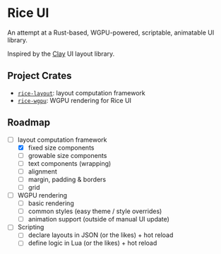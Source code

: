 # Rice UI

An attempt at a Rust-based, WGPU-powered, scriptable, animatable UI library.

Inspired by the [Clay](https://github.com/nicbarker/clay) UI layout library.

## Project Crates

- [`rice-layout`](./rice-layout): layout computation framework
- [`rice-wgpu`](./rice-wgpu): WGPU rendering for Rice UI

## Roadmap

- [ ] layout computation framework
  - [x] fixed size components
  - [ ] growable size components
  - [ ] text components (wrapping)
  - [ ] alignment
  - [ ] margin, padding & borders
  - [ ] grid
- [ ] WGPU rendering
  - [ ] basic rendering
  - [ ] common styles (easy theme / style overrides)
  - [ ] animation support (outside of manual UI update)
- [ ] Scripting
  - [ ] declare layouts in JSON (or the likes) + hot reload
  - [ ] define logic in Lua (or the likes) + hot reload

